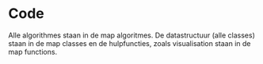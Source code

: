 # Code
Alle algorithmes staan in de map algoritmes.
De datastructuur (alle classes) staan in de map classes en de hulpfuncties, zoals visualisation staan in de map functions.